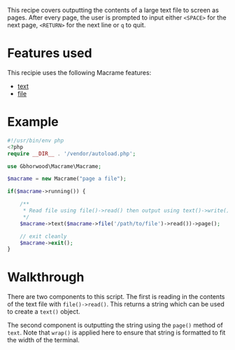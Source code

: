 This recipe covers outputting the contents of a large text file to screen as pages. After every page, the user is prompted to input either `<SPACE>` for the next page, `<RETURN>` for the next line or `q` to quit.

# Features used
This recipie uses the following Macrame features:
* [text](../04_Manual/03_Styled_Text_Output.md)
* [file](../04_Manual/06_File_Read_and_Write.md)

# Example
```PHP
#!/usr/bin/env php
<?php
require __DIR__ . '/vendor/autoload.php';

use Gbhorwood\Macrame\Macrame;

$macrame = new Macrame("page a file");

if($macrame->running()) {

    /**
     * Read file using file()->read() then output using text()->write()
     */
    $macrame->text($macrame->file('/path/to/file')->read())->page();

    // exit cleanly
    $macrame->exit();
}
```

# Walkthrough
There are two components to this script. The first is reading in the contents of the text file with `file()->read()`. This returns a string which can be used to create a `text()` object.

The second component is outputting the string using the `page()` method of `text`. Note that `wrap()` is applied here to ensure that string is formatted to fit the width of the terminal.
